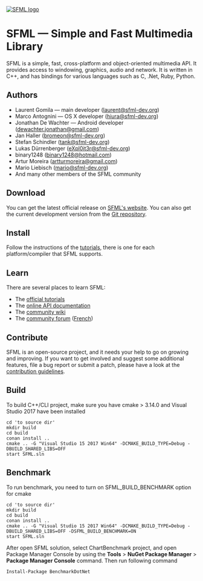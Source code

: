 [![SFML logo](https://www.sfml-dev.org/images/logo.png)](https://www.sfml-dev.org)

# SFML — Simple and Fast Multimedia Library

SFML is a simple, fast, cross-platform and object-oriented multimedia API. It provides access to windowing, graphics, audio and network. It is written in C++, and has bindings for various languages such as C, .Net, Ruby, Python.

## Authors

  - Laurent Gomila — main developer (laurent@sfml-dev.org)
  - Marco Antognini — OS X developer (hiura@sfml-dev.org)
  - Jonathan De Wachter — Android developer (dewachter.jonathan@gmail.com)
  - Jan Haller (bromeon@sfml-dev.org)
  - Stefan Schindler (tank@sfml-dev.org)
  - Lukas Dürrenberger (eXpl0it3r@sfml-dev.org)
  - binary1248 (binary1248@hotmail.com)
  - Artur Moreira (artturmoreira@gmail.com)
  - Mario Liebisch (mario@sfml-dev.org)
  - And many other members of the SFML community

## Download

You can get the latest official release on [SFML's website](https://www.sfml-dev.org/download.php). You can also get the current development version from the [Git repository](https://github.com/SFML/SFML).

## Install

Follow the instructions of the [tutorials](https://www.sfml-dev.org/tutorials/), there is one for each platform/compiler that SFML supports.

## Learn

There are several places to learn SFML:

  * The [official tutorials](https://www.sfml-dev.org/tutorials/)
  * The [online API documentation](https://www.sfml-dev.org/documentation/)
  * The [community wiki](https://github.com/SFML/SFML/wiki/)
  * The [community forum](https://en.sfml-dev.org/forums/) ([French](https://fr.sfml-dev.org/forums/))

## Contribute

SFML is an open-source project, and it needs your help to go on growing and improving. If you want to get involved and suggest some additional features, file a bug report or submit a patch, please have a look at the [contribution guidelines](https://www.sfml-dev.org/contribute.php).
## Build
To build C++/CLI project, make sure you have cmake > 3.14.0 and Visual Studio 2017 have been installed
``` shell 
cd 'to source dir'  
mkdir build  
cd build  
conan install ..
cmake .. -G "Visual Studio 15 2017 Win64" -DCMAKE_BUILD_TYPE=Debug -DBUILD_SHARED_LIBS=OFF 
start SFML.sln 

```

## Benchmark

To run benchmark, you need to turn on SFML_BUILD_BENCHMARK option for cmake

```shell
cd 'to source dir'  
mkdir build  
cd build  
conan install ..
cmake .. -G "Visual Studio 15 2017 Win64" -DCMAKE_BUILD_TYPE=Debug -DBUILD_SHARED_LIBS=OFF -DSFML_BUILD_BENCHMARK=ON  
start SFML.sln 
```
After open SFML solution, select ChartBenchmark project, and open Package Manager Console by using the **Tools** > **NuGet Package Manager** > **Package Manager Console** command. Then run following command
```shell
Install-Package BenchmarkDotNet
```